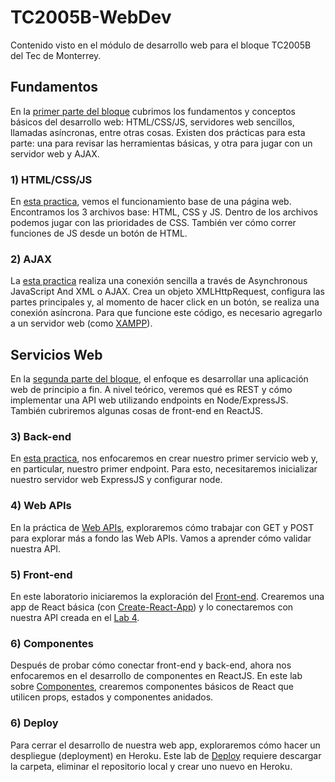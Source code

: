 # TC2005B-WebDev
Contenido visto en el módulo de desarrollo web para el bloque TC2005B del Tec de Monterrey.

## Fundamentos
En la [primer parte del bloque](Fundamentos) cubrimos los fundamentos y conceptos básicos del desarrollo web: HTML/CSS/JS, servidores web sencillos, llamadas asíncronas, entre otras cosas. Existen dos prácticas para esta parte: una para revisar las herramientas básicas, y otra para jugar con un servidor web y AJAX.

### 1) HTML/CSS/JS
En [esta practica](Fundamentos/Lab1-HTML-CSS-JS/), vemos el funcionamiento base de una página web. Encontramos los 3 archivos base: HTML, CSS y JS. Dentro de los archivos podemos jugar con las prioridades de CSS. También ver cómo correr funciones de JS desde un botón de HTML.


### 2) AJAX
La [esta practica](Fundamentos/Lab2-AJAX/) realiza una conexión sencilla a través de Asynchronous JavaScript And XML o AJAX. Crea un objeto XMLHttpRequest, configura las partes principales y, al momento de hacer click en un botón, se realiza una conexión asíncrona. Para que funcione este código, es necesario agregarlo a un servidor web (como [XAMPP](https://www.apachefriends.org)).


## Servicios Web
En la [segunda parte del bloque](Servicios-Web), el enfoque es desarrollar una aplicación web de principio a fin. A nivel teórico, veremos qué es REST y cómo implementar una API web utilizando endpoints en Node/ExpressJS. También cubriremos algunas cosas de front-end en ReactJS.

### 3) Back-end
En [esta practica](Servicios-Web/Lab3-Back-end/), nos enfocaremos en crear nuestro primer servicio web y, en particular, nuestro primer endpoint. Para esto, necesitaremos inicializar nuestro servidor web ExpressJS y configurar node.

### 4) Web APIs
En la práctica de [Web APIs](Servicios-Web/Lab4-Web-APIs/), exploraremos cómo trabajar con GET y POST para explorar más a fondo las Web APIs. Vamos a aprender cómo validar nuestra API.

### 5) Front-end
En este laboratorio iniciaremos la exploración del [Front-end](Servicios-Web/Lab5-Front-end/). Crearemos una app de React básica (con [Create-React-App](https://create-react-app.dev)) y lo conectaremos con nuestra API creada en el [Lab 4](Servicios-Web/Lab4-Web-APIs/).

### 6) Componentes
Después de probar cómo conectar front-end y back-end, ahora nos enfocaremos en el desarrollo de componentes en ReactJS. En este lab sobre [Componentes](Servicios-Web/Lab6-Componentes/), crearemos componentes básicos de React que utilicen props, estados y componentes anidados.

### 6) Deploy
Para cerrar el desarrollo de nuestra web app, exploraremos cómo hacer un despliegue (deployment) en Heroku. Este lab de [Deploy](Servicios-Web/Lab7-Deploy/) requiere descargar la carpeta, eliminar el repositorio local y crear uno nuevo en Heroku.